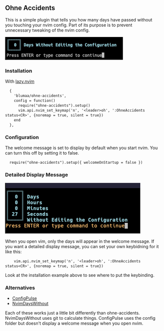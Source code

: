 ## Ohne Accidents

This is a simple plugin that tells you how many days have passed without you touching your nvim config. Part of its purpose is to prevent unnecessary tweaking of the nvim config.

![exampe of ohne accidents](images/example.png)

### Installation

With [lazy.nvim](https://github.com/folke/lazy.nvim)

```lazy
  {
    'blumaa/ohne-accidents',
    config = function()
      require("ohne-accidents").setup()
      vim.api.nvim_set_keymap('n', '<leader>oh', ':OhneAccidents status<CR>', {noremap = true, silent = true})
    end
  },

```

### Configuration

The welcome message is set to display by default when you start nvim. You can turn this off by setting it to false.

```
  require("ohne-accidents").setup({ welcomeOnStartup = false })
```

### Detailed Display Message

![exampe of detailed display message](images/detailedDisplayMessage.png)

When you open vim, only the days will appear in the welcome message. If you want a detailed display message, you can set your own keybidning for it like this:

```
    vim.api.nvim_set_keymap('n', '<leader>oh', ':OhneAccidents status<CR>', {noremap = true, silent = true})

```

Look at the installation example above to see where to put the keybinding.

### Alternatives

- [ConfigPulse](https://github.com/mrquantumcodes/configpulse)
- [NvimDaysWithout](https://github.com/idanarye/nvim-days-without)

Each of these works just a little bit differently than ohne-accidents. NvimDaysWithout uses git to calculate things. ConfigPulse uses the config folder but doesn't display a welcome message when you open nvim.
